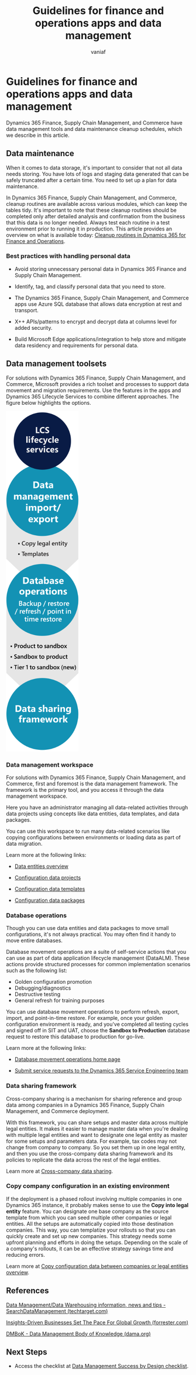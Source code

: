 ﻿---
title:  Guidelines for finance and operations apps and data management
description: This chapter includes recommendations and resources provided for Operations. We examine the various data management tool sets and data maintenance cleanup schedules. 
author: vaniaf
ms.author: vaniaf
ms.date: 03/29/2023
ms.topic: conceptual

---
# Guidelines for finance and operations apps and data management

Dynamics 365 Finance, Supply Chain Management, and Commerce have data management tools and data maintenance cleanup schedules, which we describe in this article.

## Data maintenance

When it comes to data storage, it's important to consider that not all data needs storing. You have lots of logs and staging data generated that can be safely truncated after a certain time. You need to set up a plan for data maintenance.

In Dynamics 365 Finance, Supply Chain Management, and Commerce, cleanup routines are available across various modules, which can keep the tables tidy. It's important to note that these cleanup routines should be completed only after detailed analysis and confirmation from the business that this data is no longer needed. Always test each routine in a test environment prior to running it in production. This article provides an overview on what is available today: [Cleanup routines in Dynamics 365 for Finance and Operations](/archive/blogs/axsa/cleanup-routines-in-dynamics-365-for-finance-and-operations).

### Best practices with handling personal data

- Avoid storing unnecessary personal data in Dynamics 365 Finance and Supply Chain Management.

- Identify, tag, and classify personal data that you need to store.

- The Dynamics 365 Finance, Supply Chain Management, and Commerce apps use Azure SQL database that allows data encryption at rest and transport.

- X++ APIs/patterns to encrypt and decrypt data at columns level for added security.

- Build Microsoft Edge applications/integration to help store and mitigate data residency and requirements for personal data.

## Data management toolsets

For solutions with Dynamics 365 Finance, Supply Chain Management, and Commerce, Microsoft provides a rich toolset and processes to support data movement and migration requirements. Use the features in the apps and Dynamics 365 Lifecycle Services to combine different approaches. The figure below highlights the options.

![Toolset](media/datamanagement_toolset.png)

### Data management workspace

For solutions with Dynamics 365 Finance, Supply Chain Management, and Commerce, first and foremost is the data management framework. The framework is the primary tool, and you access it through the data management workspace.

Here you have an administrator managing all data-related activities through data projects using concepts like data entities, data templates, and data packages.

You can use this workspace to run many data-related scenarios like copying configurations between environments or loading data as part of data migration.

Learn more at the following links:

- [Data entities overview](/dynamics365/fin-ops-core/dev-itpro/data-entities/data-entities)

- [Configuration data projects](/dynamics365/fin-ops-core/dev-itpro/data-entities/configuration-data-projects)

- [Configuration data templates](/dynamics365/fin-ops-core/dev-itpro/data-entities/configuration-data-templates)

- [Configuration data packages](/dynamics365/fin-ops-core/dev-itpro/data-entities/configuration-data-packages)

### Database operations

Though you can use data entities and data packages to move small configurations, it's not always practical. You may often find it handy to move entire databases.

Database movement operations are a suite of self-service actions that you can use as part of data application lifecycle management (DataALM). These actions provide structured processes for common implementation scenarios such as the following list:

- Golden configuration promotion  
- Debugging/diagnostics  
- Destructive testing  
- General refresh for training purposes  

You can use database movement operations to perform refresh, export, import, and point-in-time restore. For example, once your golden configuration environment is ready, and you've completed all testing cycles and signed off in SIT and UAT, choose the **Sandbox to Production** database request to restore this database to production for go-live.

Learn more at the following links:

- [Database movement operations home page](/dynamics365/fin-ops-core/dev-itpro/database/dbmovement-operations)

- [Submit service requests to the Dynamics 365 Service Engineering team](/dynamics365/fin-ops-core/dev-itpro/lifecycle-services/submit-request-dynamics-service-engineering-team)

### Data sharing framework

Cross-company sharing is a mechanism for sharing reference and group data among companies in a Dynamics 365 Finance, Supply Chain Management, and Commerce deployment.

With this framework, you can share setups and master data across multiple legal entities. It makes it easier to manage master data when you're dealing with multiple legal entities and want to designate one legal entity as master for some setups and parameters data. For example, tax codes may not change from company to company. So you set them up in one legal entity, and then you use the cross-company data sharing framework and its policies to replicate the data across the rest of the legal entities.

Learn more at [Cross-company data sharing](/dynamics365/fin-ops-core/dev-itpro/sysadmin/cross-company-data-sharing).

### Copy company configuration in an existing environment

If the deployment is a phased rollout involving multiple companies in one Dynamics 365 instance, it probably makes sense to use the **Copy into legal entity** feature. You can designate one base company as the source template from which you can seed multiple other companies or legal entities. All the setups are automatically copied into those destination companies. This way, you can templatize your rollouts so that you can quickly create and set up new companies. This strategy needs some upfront planning and efforts in doing the setups. Depending on the scale of a company's rollouts, it can be an effective strategy savings time and reducing errors.

Learn more at [Copy configuration data between companies or legal entities overview](/dynamics365/fin-ops-core/dev-itpro/data-entities/copy-configuration).

## References

[Data Management/Data Warehousing information, news and tips - SearchDataManagement (techtarget.com)](https://searchdatamanagement.techtarget.com/)

[Insights-Driven Businesses Set The Pace For Global Growth (forrester.com)](https://www.forrester.com/report/InsightsDriven+Businesses+Set+The+Pace+For+Global+Growth/-/E-RES130848)

[DMBoK - Data Management Body of Knowledge (dama.org)](https://www.dama.org/cpages/body-of-knowledge)

## Next Steps

- Access the checklist at [Data Management Success by Design checklist](data-management-check-list.md).
